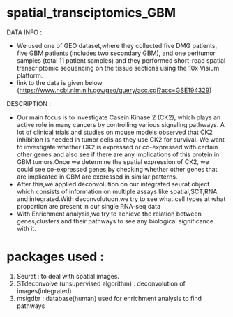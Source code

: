 # spatial_transciptomics_GBM

DATA INFO :

- We used one of GEO dataset,where they collected five DMG patients, five GBM patients (includes two secondary GBM), and one peritumor samples (total 11 patient samples) and they performed short-read spatial transcriptomic sequencing on the tissue sections using the 10x Visium platform.
- link to the data is given below
(https://www.ncbi.nlm.nih.gov/geo/query/acc.cgi?acc=GSE194329)


DESCRIPTION :

- Our main focus is to investigate Casein Kinase 2 (CK2), which plays an active role in many cancers by controlling various signaling pathways. A lot of clinical trials and studies on mouse models observed that CK2 inhibition is needed in tumor cells as they use CK2 for survival. We want to investigate whether CK2 is expressed or co-expressed with certain other genes and also see if there are any implications of this protein in GBM tumors.Once we determine the spatial expression of CK2, we could see co-expressed genes,by checking whether other genes that are implicated in GBM are expressed in similar patterns.
- After this,we applied deconvolution on our integrated seurat object which consists of information on multiple assays like spatial,SCT,RNA and integrated.With deconvolutuon,we try to see what cell types at what proportion are present in our single RNA-seq data
- With Enrichment analysis,we try to achieve the relation between genes,clusters and their pathways to see any biological significance with it.


# packages used :
1. Seurat : to deal with spatial images.
2. STdeconvolve (unsupervised algorithm) : deconvolution of images(integrated)
3. msigdbr : database(human) used for enrichment analysis to find pathways



